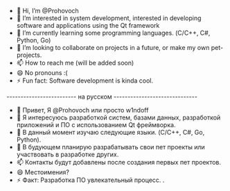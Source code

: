 - 👋 Hi, I’m @Prohovoch
- 👀 I’m interested in system development, interested in developing software and applications using the Qt framework
- 🌱 I’m currently learning some programming languages. (С/C++, C#, Python, Go)
- 💞️ I’m looking to collaborate on projects in a future, or make my own pet-projects.
- 📫 How to reach me (will be added soon)
- 😄 No pronouns :(
- ⚡ Fun fact: Software development is kinda cool.

------------------------- на русском ------------------------------
- 👋 Привет, Я @Prohovoch или просто w1ndoff
- 👀 Я интересуюсь разработкой систем, базами данных, разработкой приложений и ПО  с использованием Qt фреймворка.
- 🌱 В данный момент изучаю следующие языки. (C/C++, C#, Go, Python).
- 💞️ В будующем планирую разрабатывать свои пет проекты или участвовать в разработке других. 
- 📫 Контакты будут добавлены после создания первых пет проектов.
- 😄 Местоимения? 
- ⚡ Факт: Разработка ПО увлекательный процесс.
.
<!---
Prohovoch/Prohovoch is a ✨ special ✨ repository because its `README.md` (this file) appears on your GitHub profile.
You can click the Preview link to take a look at your changes.
--->

